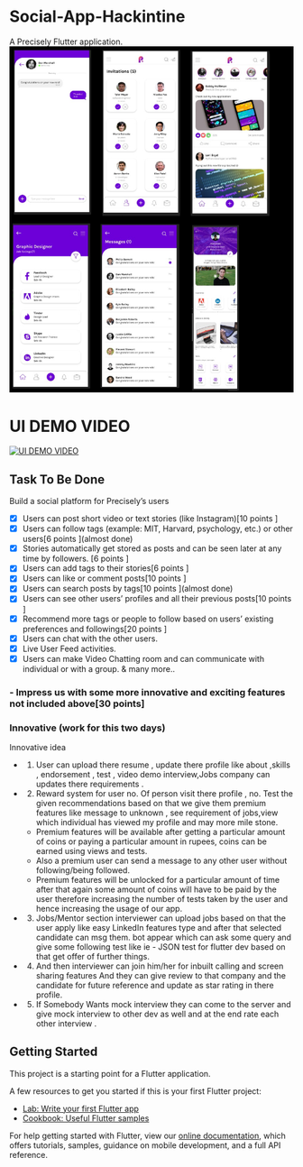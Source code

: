 # Social-App-Hackintine

A Precisely Flutter application.
![Image description](https://github.com/JapneetSingh28/Social-App/blob/master/UI/All%20Screens%20UI.jpeg)

# UI DEMO VIDEO
[![UI DEMO VIDEO](https://user-images.githubusercontent.com/34857581/83809842-c369f480-a6d4-11ea-971c-1343b526c322.png)](https://youtu.be/Ndl_5JHqVBw)



## Task To Be Done
Build a social platform for Precisely’s users
- [x] Users can post short video or text stories (like Instagram)[10 points ]
- [x] Users can follow tags (example: MIT, Harvard, psychology, etc.) or other users[6 points ](almost done)
- [x] Stories automatically get stored as posts and can be seen later at any time by followers. [6 points ]
- [x] Users can add tags to their stories[6 points ]
- [x] Users can like or comment posts[10 points ]
- [x] Users can search posts by tags[10 points ](almost done)
- [x] Users can see other users’ profiles and all their previous posts[10 points ]
- [x] Recommend more tags or people to follow based on users’ existing preferences and followings[20 points ]
- [x] Users can chat with the other users.
- [x] Live User Feed activities.
- [x] Users can make Video Chatting room and can communicate with individual or with a group.
& many more..
### - Impress us with some more innovative and exciting features not included above[30 points]
### Innovative (work for this two days) 

Innovative idea 
- 1. User can upload there resume , update there profile like about ,skills , endorsement , test , video demo interview,Jobs company can updates there requirements .

- 2. Reward system for user no. Of person visit there profile , no. Test the given recommendations based on that we give them premium features like message to unknown , see requirement of jobs,view which individual has viewed my profile and may more mile stone.
  - Premium features will be available after getting a particular amount of coins or paying a particular amount in rupees, coins can be earned using views and tests.
  - Also a premium user can send a message to any other user without following/being followed.
  - Premium features will be unlocked for a particular amount of time after that again some amount of coins will have to be paid   by the user therefore increasing the number of tests taken by the user and hence increasing the usage of our app.

- 3. Jobs/Mentor  section interviewer can upload jobs based on that the user apply like easy LinkedIn features type and after that  selected  candidate can msg them. bot appear which can  ask some query and give some following test like ie - JSON test for flutter dev based on that get offer of further things.

- 4. And then interviewer can join him/her for inbuilt calling and screen sharing features 
And they can give review to that company and the candidate for future  reference and update as star rating in there profile.

- 5. If Somebody Wants mock interview they can come to the server and give mock interview to other dev as well and at the end rate each other interview .




## Getting Started

This project is a starting point for a Flutter application.

A few resources to get you started if this is your first Flutter project:

- [Lab: Write your first Flutter app](https://flutter.dev/docs/get-started/codelab)
- [Cookbook: Useful Flutter samples](https://flutter.dev/docs/cookbook)

For help getting started with Flutter, view our
[online documentation](https://flutter.dev/docs), which offers tutorials,
samples, guidance on mobile development, and a full API reference.


